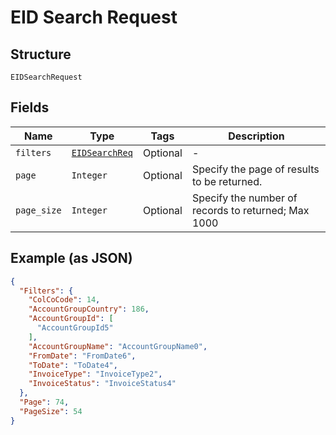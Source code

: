 
# EID Search Request

## Structure

`EIDSearchRequest`

## Fields

| Name | Type | Tags | Description |
|  --- | --- | --- | --- |
| `filters` | [`EIDSearchReq`](../../doc/models/eid-search-req.md) | Optional | - |
| `page` | `Integer` | Optional | Specify the page of results to be returned. |
| `page_size` | `Integer` | Optional | Specify the number of records to returned; Max 1000 |

## Example (as JSON)

```json
{
  "Filters": {
    "ColCoCode": 14,
    "AccountGroupCountry": 186,
    "AccountGroupId": [
      "AccountGroupId5"
    ],
    "AccountGroupName": "AccountGroupName0",
    "FromDate": "FromDate6",
    "ToDate": "ToDate4",
    "InvoiceType": "InvoiceType2",
    "InvoiceStatus": "InvoiceStatus4"
  },
  "Page": 74,
  "PageSize": 54
}
```

